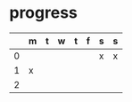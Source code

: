 # progress
| |m|t|w|t|f|s|s|
|-|-|-|-|-|-|-|-|
|0| | | | | |x|x|
|1|x| | | | | | |
|2| | | | | | | |
